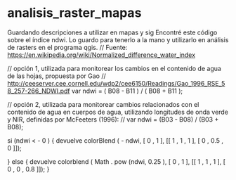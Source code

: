 # analisis_raster_mapas
Guardando descripciones a utilizar en mapas y sig
Encontré este código sobre  el índice ndwi.  Lo guardo para tenerlo a la mano y utilizarlo en análisis de  rasters en el programa qgis.
// Fuente: https://en.wikipedia.org/wiki/Normalized_difference_water_index

// opción 1, utilizada para monitorear los cambios en el contenido de agua de las hojas, propuesta por Gao
// http://ceeserver.cee.cornell.edu/wdp2/cee6150/Readings/Gao_1996_RSE_58_257-266_NDWI.pdf
var ndwi = ( B08 - B11 ) / ( B08 + B11 );

// opción 2, utilizada para monitorear cambios relacionados con el contenido de agua en cuerpos de agua, utilizando longitudes de onda verde y NIR, definidas por McFeeters (1996):
// var ndwi = (B03 - B08) / (B03 + B08);

si (ndwi <  - 0 ) {
  devuelve  colorBlend ( - ndwi, [ 0 , 1 ], [[ 1 , 1 , 1 ], [ 0 , 0.5 , 0 ]]);
  
} else {
  devuelve  colorblend ( Math . pow (ndwi, 0.25 ), [ 0 , 1 ], [[ 1 , 1 , 1 ], [ 0 , 0 , 0.8 ]]);
}

